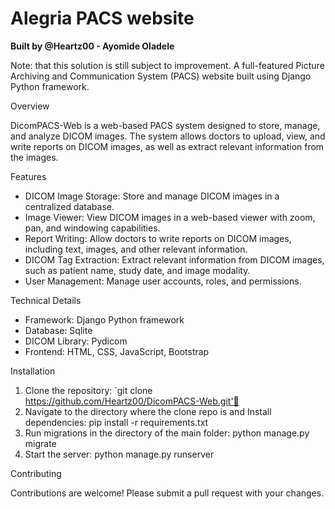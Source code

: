 # Alegria PACS website
**Built by @Heartz00 - Ayomide Oladele**

Note: that this solution is still subject to improvement.
A full-featured Picture Archiving and Communication System (PACS) website built using Django Python framework.

Overview

DicomPACS-Web is a web-based PACS system designed to store, manage, and analyze DICOM images. The system allows doctors to upload, view, and write reports on DICOM images, as well as extract relevant information from the images.

Features

- DICOM Image Storage: Store and manage DICOM images in a centralized database.
- Image Viewer: View DICOM images in a web-based viewer with zoom, pan, and windowing capabilities.
- Report Writing: Allow doctors to write reports on DICOM images, including text, images, and other relevant information.
- DICOM Tag Extraction: Extract relevant information from DICOM images, such as patient name, study date, and image modality.
- User Management: Manage user accounts, roles, and permissions.

Technical Details

- Framework: Django Python framework
- Database: Sqlite
- DICOM Library: Pydicom
- Frontend: HTML, CSS, JavaScript, Bootstrap

Installation

1. Clone the repository: `git clone https://github.com/Heartz00/DicomPACS-Web.git'🍡 
2. Navigate to the directory where the clone repo is and Install dependencies: pip install -r requirements.txt
3. Run migrations in the directory of the main folder: python manage.py migrate
4. Start the server: python manage.py runserver

Contributing

Contributions are welcome! Please submit a pull request with your changes.
